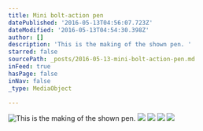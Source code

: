 ```yaml
---
title: Mini bolt-action pen
datePublished: '2016-05-13T04:56:07.723Z'
dateModified: '2016-05-13T04:54:30.398Z'
author: []
description: 'This is the making of the shown pen. '
starred: false
sourcePath: _posts/2016-05-13-mini-bolt-action-pen.md
inFeed: true
hasPage: false
inNav: false
_type: MediaObject

---
```

![This is the making of the shown pen. ](https://the-grid-user-content.s3-us-west-2.amazonaws.com/e287d56a-5403-4008-84b3-acdf83a24d71.jpg)
![](https://the-grid-user-content.s3-us-west-2.amazonaws.com/1be58e41-25cd-4c52-80af-ffb181f7cf27.jpg)
![](https://the-grid-user-content.s3-us-west-2.amazonaws.com/8b3cb5a7-3ab4-45c2-83c4-102afbc121e8.jpg)
![](https://the-grid-user-content.s3-us-west-2.amazonaws.com/98183cf2-24cc-48a3-8a52-e8af8647645c.jpg)
![](https://the-grid-user-content.s3-us-west-2.amazonaws.com/16d81353-77a4-4f7c-ad3a-681f2f7c0677.jpg)